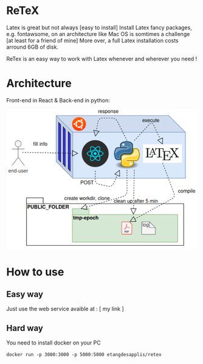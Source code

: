# ReTeX
Latex is great but not always [easy to install]
Install Latex fancy packages, e.g. fontawsome, on an architecture like Mac OS is somtimes a challenge [at least for a friend of mine]
More over, a full Latex installation costs arround 6GB of disk.

ReTex is an easy way to work with Latex whenever and wherever you need !
# Architecture
Front-end in React & Back-end in python:

![Architecture](ReTeX-Architecture.png)

# How to use

## Easy way

Just use the web service avaible at : [ my link ]

## Hard way

You need to install docker on your PC

```
docker run -p 3000:3000 -p 5000:5000 etangdesapplis/retex
```
